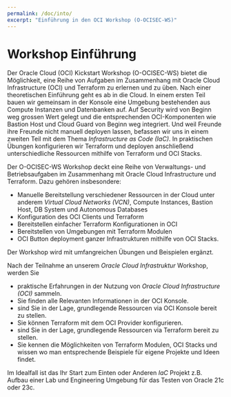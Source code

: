 ```yaml
---
permalink: /doc/into/
excerpt: "Einführung in den OCI Workshop (O-OCISEC-WS)"
---
```

<!-- markdownlint-disable MD013 -->
<!-- markdownlint-disable MD025 -->
<!-- markdownlint-disable MD033 -->
# Workshop Einführung

Der Oracle Cloud (OCI) Kickstart Workshop (O-OCISEC-WS) bietet die Möglichkeit,
eine Reihe von Aufgaben im Zusammenhang mit Oracle Cloud Infrastructure (OCI) und
Terraform zu erlernen und zu üben. Nach einer theoretischen Einführung geht es
ab in die Cloud. In einem ersten Teil bauen wir gemeinsam in der Konsole eine
Umgebung bestehenden aus Compute Instanzen und Datenbanken auf. Auf Security wird
von Beginn weg grossen Wert gelegt und die entsprechenden OCI-Komponenten wie
Bastion Host und Cloud Guard von Beginn weg integriert. Und weil Freunde ihre
Freunde nicht manuell deployen lassen, befassen wir uns in einem zweiten Teil
mit dem Thema *Infrastructure as Code (IaC)*. In praktischen Übungen konfigurieren
wir Terraform und deployen anschließend unterschiedliche Ressourcen mithilfe von
Terraform und OCI Stacks.

Der O-OCISEC-WS Workshop deckt eine Reihe von Verwaltungs- und Betriebsaufgaben im
Zusammenhang mit Oracle Cloud Infrastructure und Terraform. Dazu gehören insbesondere:

- Manuelle Bereitstellung verschiedener Ressourcen in der Cloud unter anderem
  *Virtual Cloud Networks (VCN)*, Compute Instances, Bastion Host, DB System und
  Autonomous Databases
- Konfiguration des OCI Clients und Terraform
- Bereitstellen einfacher Terraform Konfigurationen in OCI
- Bereitstellen von Umgebungen mit Terraform Modulen
- OCI Button deployment ganzer Infrastrukturen mithilfe von OCI Stacks.

Der Workshop wird mit umfangreichen Übungen und Beispielen ergänzt.

Nach der Teilnahme an unserem *Oracle Cloud Infrastruktur* Workshop, werden Sie

- praktische Erfahrungen in der Nutzung von *Oracle Cloud Infrastructure (OCI)* sammeln.
- Sie finden alle Relevanten Informationen in der OCI Konsole.
- sind Sie in der Lage, grundlegende Ressourcen via OCI Konsole bereit zu stellen.
- Sie können Terraform mit dem OCI Provider konfigurieren.
- sind Sie in der Lage, grundlegende Ressourcen via Terraform bereit zu stellen.
- Sie kennen die Möglichkeiten von Terraform Modulen, OCI Stacks und wissen wo man
  entsprechende Beispiele für eigene Projekte und Ideen findet.

Im Idealfall ist das Ihr Start zum Einten oder Anderen *IaC* Projekt z.B. Aufbau
einer Lab und Engineering Umgebung für das Testen von Oracle 21c oder 23c.

